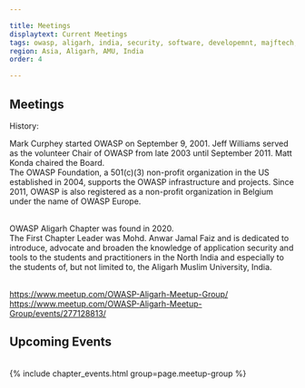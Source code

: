 ```yaml
---

title: Meetings 
displaytext: Current Meetings
tags: owasp, aligarh, india, security, software, developemnt, majftech, w3lc, anwar jamal faiz, aligarh muslim university, UPSEEE, Engineering, ZHCET, penetration testing, offensive hacker, ethical, national, international, mohd anwar jamal faiz, ieee, w3lc, cyber , forensics, crime, mitigation, samreen faiz, dr samreen f, OwaspAligarh
region: Asia, Aligarh, AMU, India
order: 4

---
```


## Meetings

History:

Mark Curphey started OWASP on September 9, 2001. Jeff Williams served as the volunteer Chair of OWASP from late 2003 until September 2011. Matt Konda chaired the Board.
<br/>
The OWASP Foundation, a 501(c)(3) non-profit organization in the US established in 2004, supports the OWASP infrastructure and projects. Since 2011, OWASP is also registered as a non-profit organization in Belgium under the name of OWASP Europe.
<br/><br/>

OWASP Aligarh Chapter was found in 2020.
<br/>
The First Chapter Leader was Mohd. Anwar Jamal Faiz and is dedicated to introduce, advocate and broaden the knowledge of application security and tools to the students and practitioners in the North India and especially to the students of, but not limited to, the Aligarh Muslim University, India.
<br/><br/>

https://www.meetup.com/OWASP-Aligarh-Meetup-Group/
https://www.meetup.com/OWASP-Aligarh-Meetup-Group/events/277128813/


## Upcoming Events
<br/>
{% include chapter_events.html group=page.meetup-group %}
